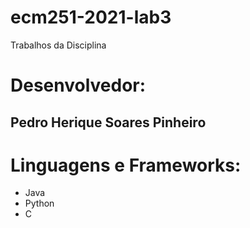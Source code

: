 # ecm251-2021-lab3
Trabalhos da Disciplina

# Desenvolvedor:
## Pedro Herique Soares Pinheiro

# Linguagens e Frameworks:

- Java
- Python
- C
